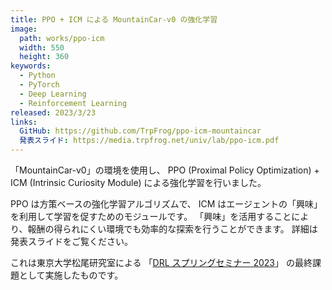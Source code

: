 ```yaml
---
title: PPO + ICM による MountainCar-v0 の強化学習
image:
  path: works/ppo-icm
  width: 550
  height: 360
keywords:
  - Python
  - PyTorch
  - Deep Learning
  - Reinforcement Learning
released: 2023/3/23
links:
  GitHub: https://github.com/TrpFrog/ppo-icm-mountaincar
  発表スライド: https://media.trpfrog.net/univ/lab/ppo-icm.pdf
---
```


「MountainCar-v0」の環境を使用し、
PPO (Proximal Policy Optimization) + ICM (Intrinsic Curiosity Module)
による強化学習を行いました。

PPO は方策ベースの強化学習アルゴリズムで、
ICM はエージェントの「興味」を利用して学習を促すためのモジュールです。
「興味」を活用することにより、報酬の得られにくい環境でも効率的な探索を行うことができます。
詳細は発表スライドをご覧ください。

これは東京大学松尾研究室による
「[DRL スプリングセミナー 2023](https://deeplearning.jp/drl-course-2023sp/)」
の最終課題として実施したものです。
